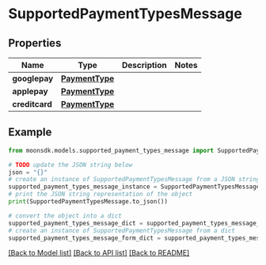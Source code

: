 # SupportedPaymentTypesMessage

## Properties

| Name           | Type                              | Description | Notes |
| -------------- | --------------------------------- | ----------- | ----- |
| **googlepay**  | [**PaymentType**](paymenttype.md) |             |       |
| **applepay**   | [**PaymentType**](paymenttype.md) |             |       |
| **creditcard** | [**PaymentType**](paymenttype.md) |             |       |

## Example

```python
from moonsdk.models.supported_payment_types_message import SupportedPaymentTypesMessage

# TODO update the JSON string below
json = "{}"
# create an instance of SupportedPaymentTypesMessage from a JSON string
supported_payment_types_message_instance = SupportedPaymentTypesMessage.from_json(json)
# print the JSON string representation of the object
print(SupportedPaymentTypesMessage.to_json())

# convert the object into a dict
supported_payment_types_message_dict = supported_payment_types_message_instance.to_dict()
# create an instance of SupportedPaymentTypesMessage from a dict
supported_payment_types_message_form_dict = supported_payment_types_message.from_dict(supported_payment_types_message_dict)
```

[\[Back to Model list\]](./#documentation-for-models) [\[Back to API list\]](./#documentation-for-api-endpoints) [\[Back to README\]](./)
